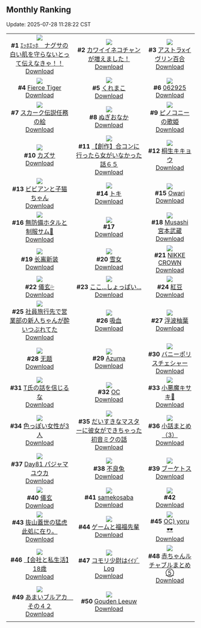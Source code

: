 ## Monthly Ranking
Update: 2025-07-28 11:28:22 CST

|      |      |      |
| :----: | :----: | :----: |
| ![](https://i.pixiv.re/c/240x480/img-master/img/2025/06/29/10/00/05/132097761_p0_master1200.jpg)<br>**#1** [ｴｯﾎｴｯﾎ　ナグサの白い肌を守らないとって伝えなきゃ！！](https://www.pixiv.net/artworks/132097761)<br>[Download](https://i.pixiv.re/img-original/img/2025/06/29/10/00/05/132097761_p0.jpg) | ![](https://i.pixiv.re/c/240x480/img-master/img/2025/06/29/00/00/15/132084515_p0_master1200.jpg)<br>**#2** [カワイイネコチャンが増えました！](https://www.pixiv.net/artworks/132084515)<br>[Download](https://i.pixiv.re/img-original/img/2025/06/29/00/00/15/132084515_p0.jpg) | ![](https://i.pixiv.re/c/240x480/img-master/img/2025/06/29/00/00/27/132084601_p0_master1200.jpg)<br>**#3** [アストラxイヴリン百合](https://www.pixiv.net/artworks/132084601)<br>[Download](https://i.pixiv.re/img-original/img/2025/06/29/00/00/27/132084601_p0.png) |
| ![](https://i.pixiv.re/c/240x480/img-master/img/2025/06/29/01/08/34/132087773_p0_master1200.jpg)<br>**#4** [Fierce Tiger](https://www.pixiv.net/artworks/132087773)<br>[Download](https://i.pixiv.re/img-original/img/2025/06/29/01/08/34/132087773_p0.png) | ![](https://i.pixiv.re/c/240x480/img-master/img/2025/06/29/05/31/44/132092118_p0_master1200.jpg)<br>**#5** [くれまこ](https://www.pixiv.net/artworks/132092118)<br>[Download](https://i.pixiv.re/img-original/img/2025/06/29/05/31/44/132092118_p0.png) | ![](https://i.pixiv.re/c/240x480/img-master/img/2025/06/29/01/00/01/132087424_p0_master1200.jpg)<br>**#6** [062925](https://www.pixiv.net/artworks/132087424)<br>[Download](https://i.pixiv.re/img-original/img/2025/06/29/01/00/01/132087424_p0.jpg) |
| ![](https://i.pixiv.re/c/240x480/img-master/img/2025/06/30/00/00/33/132128666_p0_master1200.jpg)<br>**#7** [スカーク伝説任務の絵](https://www.pixiv.net/artworks/132128666)<br>[Download](https://i.pixiv.re/img-original/img/2025/06/30/00/00/33/132128666_p0.jpg) | ![](https://i.pixiv.re/c/240x480/img-master/img/2025/06/28/18/35/29/132070792_p0_master1200.jpg)<br>**#8** [ぬぎおなか](https://www.pixiv.net/artworks/132070792)<br>[Download](https://i.pixiv.re/img-original/img/2025/06/28/18/35/29/132070792_p0.jpg) | ![](https://i.pixiv.re/c/240x480/img-master/img/2025/06/29/19/33/26/132115425_p0_master1200.jpg)<br>**#9** [ピノコニーの歌姫](https://www.pixiv.net/artworks/132115425)<br>[Download](https://i.pixiv.re/img-original/img/2025/06/29/19/33/26/132115425_p0.png) |
| ![](https://i.pixiv.re/c/240x480/img-master/img/2025/06/27/00/00/14/132008835_p0_master1200.jpg)<br>**#10** [カズサ](https://www.pixiv.net/artworks/132008835)<br>[Download](https://i.pixiv.re/img-original/img/2025/06/27/00/00/14/132008835_p0.jpg) | ![](https://i.pixiv.re/c/240x480/img-master/img/2025/06/27/00/40/32/132010747_p0_master1200.jpg)<br>**#11** [【創作】合コンに行ったら女がいなかった話６５](https://www.pixiv.net/artworks/132010747)<br>[Download](https://i.pixiv.re/img-original/img/2025/06/27/00/40/32/132010747_p0.png) | ![](https://i.pixiv.re/c/240x480/img-master/img/2025/06/27/00/03/24/132009276_p0_master1200.jpg)<br>**#12** [桐生キキョウ](https://www.pixiv.net/artworks/132009276)<br>[Download](https://i.pixiv.re/img-original/img/2025/06/27/00/03/24/132009276_p0.jpg) |
| ![](https://i.pixiv.re/c/240x480/img-master/img/2025/06/28/00/00/14/132044368_p0_master1200.jpg)<br>**#13** [ビビアンと子猫ちゃん](https://www.pixiv.net/artworks/132044368)<br>[Download](https://i.pixiv.re/img-original/img/2025/06/28/00/00/14/132044368_p0.png) | ![](https://i.pixiv.re/c/240x480/img-master/img/2025/06/30/01/22/43/132132239_p0_master1200.jpg)<br>**#14** [トキ](https://www.pixiv.net/artworks/132132239)<br>[Download](https://i.pixiv.re/img-original/img/2025/06/30/01/22/43/132132239_p0.jpg) | ![](https://i.pixiv.re/c/240x480/img-master/img/2025/06/29/11/47/02/132100439_p0_master1200.jpg)<br>**#15** [Owari](https://www.pixiv.net/artworks/132100439)<br>[Download](https://i.pixiv.re/img-original/img/2025/06/29/11/47/02/132100439_p0.jpg) |
| ![](https://i.pixiv.re/c/240x480/img-master/img/2025/06/28/20/36/50/132075483_p0_master1200.jpg)<br>**#16** [無防備ホタルと制服サム🏫](https://www.pixiv.net/artworks/132075483)<br>[Download](https://i.pixiv.re/img-original/img/2025/06/28/20/36/50/132075483_p0.png) | ![](https://s.pximg.net/common/images/limit_unviewable_s.png)<br>**#17** [](https://www.pixiv.net/artworks/132022678)<br>[Download](https://s.pximg.net/common/images/limit_unviewable_s.png) | ![](https://i.pixiv.re/c/240x480/img-master/img/2025/06/29/00/15/04/132085587_p0_master1200.jpg)<br>**#18** [Musashi  宮本武蔵](https://www.pixiv.net/artworks/132085587)<br>[Download](https://i.pixiv.re/img-original/img/2025/06/29/00/15/04/132085587_p0.png) |
| ![](https://i.pixiv.re/c/240x480/img-master/img/2025/06/29/23/24/41/132126739_p0_master1200.jpg)<br>**#19** [长离新装](https://www.pixiv.net/artworks/132126739)<br>[Download](https://i.pixiv.re/img-original/img/2025/06/29/23/24/41/132126739_p0.png) | ![](https://i.pixiv.re/c/240x480/img-master/img/2025/06/29/19/25/14/132115034_p0_master1200.jpg)<br>**#20** [雪女](https://www.pixiv.net/artworks/132115034)<br>[Download](https://i.pixiv.re/img-original/img/2025/06/29/19/25/14/132115034_p0.jpg) | ![](https://i.pixiv.re/c/240x480/img-master/img/2025/06/29/17/57/35/132111382_p0_master1200.jpg)<br>**#21** [NIKKE CROWN](https://www.pixiv.net/artworks/132111382)<br>[Download](https://i.pixiv.re/img-original/img/2025/06/29/17/57/35/132111382_p0.jpg) |
| ![](https://i.pixiv.re/c/240x480/img-master/img/2025/07/01/17/51/13/132188407_p0_master1200.jpg)<br>**#22** [儀玄💦](https://www.pixiv.net/artworks/132188407)<br>[Download](https://i.pixiv.re/img-original/img/2025/07/01/17/51/13/132188407_p0.jpg) | ![](https://i.pixiv.re/c/240x480/img-master/img/2025/06/29/18/00/12/132111541_p0_master1200.jpg)<br>**#23** [ここ...しょっぱい...](https://www.pixiv.net/artworks/132111541)<br>[Download](https://i.pixiv.re/img-original/img/2025/06/29/18/00/12/132111541_p0.png) | ![](https://i.pixiv.re/c/240x480/img-master/img/2025/06/27/00/00/09/132008793_p0_master1200.jpg)<br>**#24** [紅豆](https://www.pixiv.net/artworks/132008793)<br>[Download](https://i.pixiv.re/img-original/img/2025/06/27/00/00/09/132008793_p0.jpg) |
| ![](https://i.pixiv.re/c/240x480/img-master/img/2025/06/30/08/00/06/132138979_p0_master1200.jpg)<br>**#25** [社員旅行先で営業部の新人ちゃんが酔いつぶれてた](https://www.pixiv.net/artworks/132138979)<br>[Download](https://i.pixiv.re/img-original/img/2025/06/30/08/00/06/132138979_p0.jpg) | ![](https://i.pixiv.re/c/240x480/img-master/img/2025/06/29/00/05/20/132085136_p0_master1200.jpg)<br>**#26** [吸血](https://www.pixiv.net/artworks/132085136)<br>[Download](https://i.pixiv.re/img-original/img/2025/06/29/00/05/20/132085136_p0.jpg) | ![](https://i.pixiv.re/c/240x480/img-master/img/2025/06/29/20/17/51/132117436_p0_master1200.jpg)<br>**#27** [浮波柚葉](https://www.pixiv.net/artworks/132117436)<br>[Download](https://i.pixiv.re/img-original/img/2025/06/29/20/17/51/132117436_p0.jpg) |
| ![](https://i.pixiv.re/c/240x480/img-master/img/2025/06/28/01/27/37/132047977_p0_master1200.jpg)<br>**#28** [无题](https://www.pixiv.net/artworks/132047977)<br>[Download](https://i.pixiv.re/img-original/img/2025/06/28/01/27/37/132047977_p0.jpg) | ![](https://i.pixiv.re/c/240x480/img-master/img/2025/06/27/01/00/04/132011390_p0_master1200.jpg)<br>**#29** [Azuma](https://www.pixiv.net/artworks/132011390)<br>[Download](https://i.pixiv.re/img-original/img/2025/06/27/01/00/04/132011390_p0.jpg) | ![](https://i.pixiv.re/c/240x480/img-master/img/2025/06/29/22/00/04/132122353_p0_master1200.jpg)<br>**#30** [バニーポリスチェシャー](https://www.pixiv.net/artworks/132122353)<br>[Download](https://i.pixiv.re/img-original/img/2025/06/29/22/00/04/132122353_p0.jpg) |
| ![](https://i.pixiv.re/c/240x480/img-master/img/2025/06/28/16/57/10/132067611_p0_master1200.jpg)<br>**#31** [T氏の話を信じるな](https://www.pixiv.net/artworks/132067611)<br>[Download](https://i.pixiv.re/img-original/img/2025/06/28/16/57/10/132067611_p0.jpg) | ![](https://i.pixiv.re/c/240x480/img-master/img/2025/06/29/00/00/15/132084516_p0_master1200.jpg)<br>**#32** [OC](https://www.pixiv.net/artworks/132084516)<br>[Download](https://i.pixiv.re/img-original/img/2025/06/29/00/00/15/132084516_p0.jpg) | ![](https://i.pixiv.re/c/240x480/img-master/img/2025/06/29/19/01/12/132114124_p0_master1200.jpg)<br>**#33** [小悪魔キサキ👿](https://www.pixiv.net/artworks/132114124)<br>[Download](https://i.pixiv.re/img-original/img/2025/06/29/19/01/12/132114124_p0.png) |
| ![](https://i.pixiv.re/c/240x480/img-master/img/2025/07/01/00/00/54/132166484_p0_master1200.jpg)<br>**#34** [色っぽい女性が3人](https://www.pixiv.net/artworks/132166484)<br>[Download](https://i.pixiv.re/img-original/img/2025/07/01/00/00/54/132166484_p0.png) | ![](https://i.pixiv.re/c/240x480/img-master/img/2025/07/01/00/08/38/132167219_p0_master1200.jpg)<br>**#35** [だいすきなマスターに彼女ができちゃった初音ミクの話](https://www.pixiv.net/artworks/132167219)<br>[Download](https://i.pixiv.re/img-original/img/2025/07/01/00/08/38/132167219_p0.png) | ![](https://i.pixiv.re/c/240x480/img-master/img/2025/06/29/21/41/49/132121492_p0_master1200.jpg)<br>**#36** [小話まとめ（3）](https://www.pixiv.net/artworks/132121492)<br>[Download](https://i.pixiv.re/img-original/img/2025/06/29/21/41/49/132121492_p0.jpg) |
| ![](https://i.pixiv.re/c/240x480/img-master/img/2025/06/29/01/44/35/132088804_p0_master1200.jpg)<br>**#37** [Day81 パジャマユウカ](https://www.pixiv.net/artworks/132088804)<br>[Download](https://i.pixiv.re/img-original/img/2025/06/29/01/44/35/132088804_p0.jpg) | ![](https://i.pixiv.re/c/240x480/img-master/img/2025/07/01/11/26/21/132180155_p0_master1200.jpg)<br>**#38** [不良兔](https://www.pixiv.net/artworks/132180155)<br>[Download](https://i.pixiv.re/img-original/img/2025/07/01/11/26/21/132180155_p0.jpg) | ![](https://i.pixiv.re/c/240x480/img-master/img/2025/06/29/00/00/22/132084571_p0_master1200.jpg)<br>**#39** [ブーケトス](https://www.pixiv.net/artworks/132084571)<br>[Download](https://i.pixiv.re/img-original/img/2025/06/29/00/00/22/132084571_p0.png) |
| ![](https://i.pixiv.re/c/240x480/img-master/img/2025/06/29/05/01/15/132092566_p0_master1200.jpg)<br>**#40** [儀玄](https://www.pixiv.net/artworks/132092566)<br>[Download](https://i.pixiv.re/img-original/img/2025/06/29/05/01/15/132092566_p0.png) | ![](https://i.pixiv.re/c/240x480/img-master/img/2025/06/29/23/21/03/132126569_p0_master1200.jpg)<br>**#41** [samekosaba](https://www.pixiv.net/artworks/132126569)<br>[Download](https://i.pixiv.re/img-original/img/2025/06/29/23/21/03/132126569_p0.png) | ![](https://s.pximg.net/common/images/limit_unviewable_s.png)<br>**#42** [](https://www.pixiv.net/artworks/132154533)<br>[Download](https://s.pximg.net/common/images/limit_unviewable_s.png) |
| ![](https://i.pixiv.re/c/240x480/img-master/img/2025/06/30/00/00/21/132128613_p0_master1200.jpg)<br>**#43** [抜山蓋世の猛虎 此処に在り。](https://www.pixiv.net/artworks/132128613)<br>[Download](https://i.pixiv.re/img-original/img/2025/06/30/00/00/21/132128613_p0.jpg) | ![](https://i.pixiv.re/c/240x480/img-master/img/2025/06/28/17/05/30/132067942_p0_master1200.jpg)<br>**#44** [ゲームと福福先輩](https://www.pixiv.net/artworks/132067942)<br>[Download](https://i.pixiv.re/img-original/img/2025/06/28/17/05/30/132067942_p0.jpg) | ![](https://i.pixiv.re/c/240x480/img-master/img/2025/06/28/18/45/06/132071096_p0_master1200.jpg)<br>**#45** [OC) yoru 🕶](https://www.pixiv.net/artworks/132071096)<br>[Download](https://i.pixiv.re/img-original/img/2025/06/28/18/45/06/132071096_p0.jpg) |
| ![](https://i.pixiv.re/c/240x480/img-master/img/2025/06/29/12/00/07/132100805_p0_master1200.jpg)<br>**#46** [【会社と私生活】18歳](https://www.pixiv.net/artworks/132100805)<br>[Download](https://i.pixiv.re/img-original/img/2025/06/29/12/00/07/132100805_p0.jpg) | ![](https://i.pixiv.re/c/240x480/img-master/img/2025/06/28/00/14/06/132045356_p0_master1200.jpg)<br>**#47** [コモリ少尉はｲｲｿﾞLog](https://www.pixiv.net/artworks/132045356)<br>[Download](https://i.pixiv.re/img-original/img/2025/06/28/00/14/06/132045356_p0.jpg) | ![](https://i.pixiv.re/c/240x480/img-master/img/2025/07/01/22/23/01/132199454_p0_master1200.jpg)<br>**#48** [赤ちゃんルチャブルまとめ⑤](https://www.pixiv.net/artworks/132199454)<br>[Download](https://i.pixiv.re/img-original/img/2025/07/01/22/23/01/132199454_p0.png) |
| ![](https://i.pixiv.re/c/240x480/img-master/img/2025/06/28/00/00/12/132044352_p0_master1200.jpg)<br>**#49** [あまいブルアカ　その４２](https://www.pixiv.net/artworks/132044352)<br>[Download](https://i.pixiv.re/img-original/img/2025/06/28/00/00/12/132044352_p0.png) | ![](https://i.pixiv.re/c/240x480/img-master/img/2025/07/01/18/16/55/132189418_p0_master1200.jpg)<br>**#50** [Gouden Leeuw](https://www.pixiv.net/artworks/132189418)<br>[Download](https://i.pixiv.re/img-original/img/2025/07/01/18/16/55/132189418_p0.png) |
|      |

